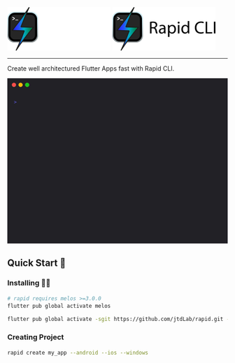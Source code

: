 ![logo dark](https://raw.githubusercontent.com/jtdLab/rapid/main/packages/rapid_cli/assets/logo_black.png#gh-dark-mode-only)
![logo light](https://raw.githubusercontent.com/jtdLab/rapid/main/packages/rapid_cli/assets/logo_white.png#gh-light-mode-only)

---

Create well architectured Flutter Apps fast with Rapid CLI.

![Rapid Create][rapid_create]

## Quick Start 🚀

### Installing 🧑‍💻

```sh
# rapid requires melos >=3.0.0
flutter pub global activate melos
```

```sh
flutter pub global activate -sgit https://github.com/jtdLab/rapid.git --git-path packages/rapid_cli/
```

### Creating Project

```sh
rapid create my_app --android --ios --windows
```

[rapid_create]: https://raw.githubusercontent.com/jtdLab/rapid/dev/docs/assets/vhs/create.gif